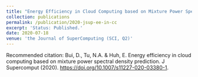 ```yaml
---
title: "Energy Efficiency in Cloud Computing based on Mixture Power Spectral Density Prediction"
collection: publications
permalink: /publication/2020-jsup-ee-in-cc
excerpt: 'Status: Published.'
date: 2020-07-18
venue: 'the Journal of SuperComputing (SCI, Q2)'
---
```

Recommended citation: Bui, D., Tu, N.A. & Huh, E. Energy efficiency in cloud computing based on mixture power spectral density prediction. J Supercomput (2020). https://doi.org/10.1007/s11227-020-03380-1.
